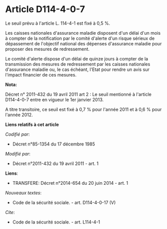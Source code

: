 # Article D114-4-0-7

Le seuil prévu à l'article L. 114-4-1 est fixé à 0,5 %. 

Les caisses nationales d'assurance maladie disposent d'un délai d'un mois à compter de la notification par le comité d'alerte
d'un risque sérieux de dépassement de l'objectif national des dépenses d'assurance maladie pour proposer des mesures de
redressement. 

Le comité d'alerte dispose d'un délai de quinze jours à compter de la transmission des mesures de redressement par les
caisses nationales d'assurance maladie ou, le cas échéant, l'Etat pour rendre un avis sur l'impact financier de ces mesures.

**Nota:**

Décret n° 2011-432 du 19 avril 2011 art 2 : Le seuil mentionné à l'article D114-4-0-7 entre en vigueur le 1er janvier 2013.

A titre transitoire, ce seuil est fixé à 0,7 % pour l'année 2011 et à 0,6 % pour l'année 2012.

**Liens relatifs à cet article**

_Codifié par_:

  - Décret n°85-1354 du 17 décembre 1985

_Modifié par_:

  - Décret n°2011-432 du 19 avril 2011 - art. 1

**Liens**:

  - TRANSFERE: Décret n°2014-654 du 20 juin 2014 - art. 1

_Nouveaux textes_:

  - Code de la sécurité sociale. - art. D114-4-0-17 (V)

_Cite_:

  - Code de la sécurité sociale. - art. L114-4-1
